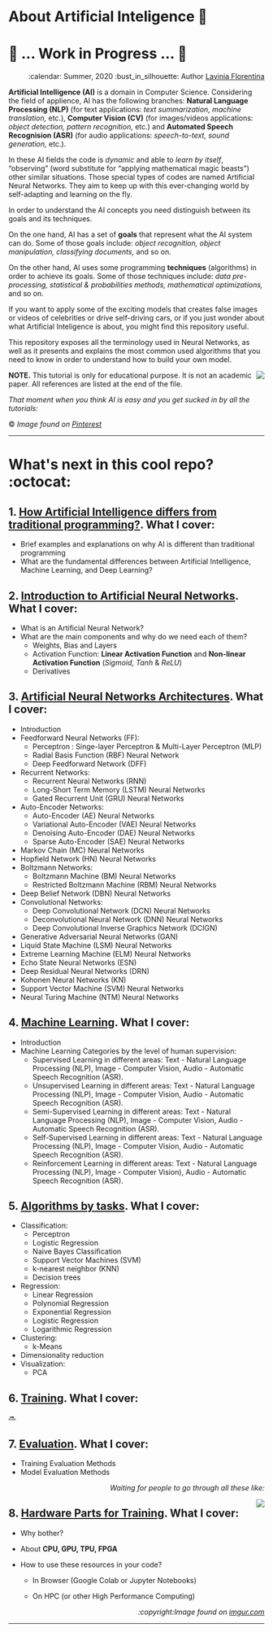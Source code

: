 # About Artificial Inteligence :thought_balloon:

# :construction: ... Work in Progress ... :construction:

<div align="right">
<p> :calendar: Summer, 2020
:bust_in_silhouette: Author <a href="https://github.com/laviniaflorentina"> Lavinia Florentina </a> </p>
</div>

**Artificial Intelligence (AI)** is a domain in Computer Science. Considering the field of applience, AI has the following branches: **Natural Language Processing (NLP)** (for text applications: _text summarization, machine translation,_ etc.), **Computer Vision (CV)** (for images/videos applications: _object detection, pattern recognition,_ etc.) and **Automated Speech Recognision (ASR)** (for audio applications: _speech-to-text, sound generation,_ etc.).

In these AI fields the code is _dynamic_ and able to _learn by itself_, “observing” (word substitute for “applying mathematical magic beasts”) other similar situations. Those special types of codes are named Artificial Neural Networks. They aim to keep up with this ever-changing world by self-adapting and learning on the fly.  

In order to understand the AI concepts you need distinguish between its goals and its techniques.

On the one hand, AI has a set of **goals** that represent what the AI system can do. Some of those goals include: _object recognition, object manipulation, classifying documents,_ and so on.

On the other hand, AI uses some programming **techniques** (algorithms) in order to achieve its goals. Some of those techniques include: _data pre-processing, statistical & probabilities methods, mathematical optimizations,_ and so on.

If you want to apply some of the exciting models that creates false images or videos of celebrities or drive self-driving cars, or if you just wonder about what Artificial Inteligence is about, you might find this repository useful.

This repository exposes all the terminology used in Neural Networks, as well as it presents and explains the most common used algorithms that you need to know in order to understand how to build your own model.

<img align="right" src="https://i.pinimg.com/originals/72/f4/0e/72f40e467447d149f5b1a47b5ac350c3.gif"> 

**NOTE.** This tutorial is only for educational purpose. It is not an academic paper. All references are listed at the end of the file.

_That moment when you think AI is easy and you get sucked in by all the tutorials:_ 

:copyright: _Image found on [Pinterest](https://ro.pinterest.com/pin/234468724337470040/)_

----------------------------------------------- 

# What's next in this cool repo? :octocat:

## 1. [How Artificial Intelligence differs from traditional programming?](https://github.com/laviniaflorentina/Tutorials/blob/master/ArtificialNeuralNets/ai_vs_traditionalprogramming.md#how-artificial-intelligence-differs-from-traditional-programming). What I cover:

- Brief examples and explanations on why AI is different than traditional programming
- What are the fundamental differences between Artificial Intelligence, Machine Learning, and Deep Learning?

## 2. [Introduction to Artificial Neural Networks](https://github.com/laviniaflorentina/Tutorials/blob/master/ArtificialNeuralNets/Introduction.md#introduction-to-artificial-neural-networks). What I cover:

 - What is an Artificial Neural Network?
 - What are the main components and why do we need each of them?
   - Weights, Bias and Layers
   - Activation Function: **Linear Activation Function** and **Non-linear Activation Function** (_Sigmoid, Tanh_ & _ReLU_)
   - Derivatives
 
## 3. [Artificial Neural Networks Architectures](https://github.com/laviniaflorentina/Tutorials/blob/master/ArtificialNeuralNets/architectures.md). What I cover:

- Introduction
- Feedforward Neural Networks (FF):
  - Perceptron : Singe-layer Perceptron & Multi-Layer Perceptron (MLP)
  - Radial Basis Function (RBF) Neural Network 
  - Deep Feedforward Network (DFF)
- Recurrent Networks:
  - Recurrent Neural Networks (RNN)
  - Long-Short Term Memory (LSTM) Neural Networks
  - Gated Recurrent Unit (GRU) Neural Networks
- Auto-Encoder Networks:
  - Auto-Encoder (AE) Neural Networks
  - Variational Auto-Encoder (VAE) Neural Networks
  - Denoising Auto-Encoder (DAE) Neural Networks
  - Sparse Auto-Encoder (SAE) Neural Networks
- Markov Chain (MC) Neural Networks
- Hopfield Network (HN) Neural Networks
- Boltzmann Networks:
  - Boltzmann Machine (BM) Neural Networks
  - Restricted Boltzmann Machine (RBM) Neural Networks
- Deep Belief Network (DBN) Neural Networks
- Convolutional Networks:
  - Deep Convolutional Network (DCN) Neural Networks
  - Deconvolutional Neural Network (DNN) Neural Networks
  - Deep Convolutional Inverse Graphics Network (DCIGN)
- Generative Adversarial Neural Networks (GAN)
- Liquid State Machine (LSM) Neural Networks
- Extreme Learning Machine (ELM) Neural Networks
- Echo State Neural Networks (ESN)
- Deep Residual Neural Networks (DRN)
- Kohonen Neural Networks (KN)
- Support Vector Machine (SVM) Neural Networks
- Neural Turing Machine (NTM) Neural Networks

## 4. [Machine Learning](https://github.com/laviniaflorentina/Tutorials/blob/master/ArtificialNeuralNets/MachineLearning.md#what-is-machine-learning-ml). What I cover:
 
 - Introduction
 - Machine Learning Categories by the level of human supervision:
   - Supervised Learning in different areas: Text - Natural Language Processing (NLP), Image - Computer Vision, Audio - Automatic Speech Recognition (ASR).
   - Unsupervised Learning in different areas: Text - Natural Language Processing (NLP), Image - Computer Vision, Audio - Automatic Speech Recognition (ASR).
   - Semi-Supervised Learning in different areas: Text - Natural Language Processing (NLP), Image - Computer Vision, Audio - Automatic Speech Recognition (ASR).
   - Self-Supervised Learning in different areas: Text - Natural Language Processing (NLP), Image - Computer Vision, Audio - Automatic Speech Recognition (ASR).
   - Reinforcement Learning in different areas: Text - Natural Language Processing (NLP), Image - Computer Vision), Audio - Automatic Speech Recognition (ASR).
 
 ## 5. [Algorithms by tasks](https://github.com/laviniaflorentina/Tutorials/blob/master/ArtificialNeuralNets/algorithms.md). What I cover:
 
- Classification:
  - Perceptron
  - Logistic Regression
  - Naive Bayes Classification
  - Support Vector Machines (SVM)
  - k-nearest neighbor (KNN)
  - Decision trees
- Regression:
  - Linear Regression 
  - Polynomial Regression 
  - Exponential Regression 
  - Logistic Regression 
  - Logarithmic Regression 
- Clustering:
  - k-Means
- Dimensionality reduction
- Visualization:
  - PCA
 
 ## 6. [Training](https://github.com/laviniaflorentina/Tutorials/blob/master/ArtificialNeuralNets/training.md). What I cover:
 
:soon:
 
 ## 7. [Evaluation](https://github.com/laviniaflorentina/Tutorials/blob/master/ArtificialNeuralNets/evaluation.md). What I cover:
 
 - Training Evaluation Methods
 - Model Evaluation Methods

<div align="right">   
<p><i>Waiting for people to go through all these like: </i> </p>
</div>

<img align="right" src="https://jowritesstuff.files.wordpress.com/2016/10/wbxqwb3.gif"> 


 ## 8. [Hardware Parts for Training](https://github.com/laviniaflorentina/Tutorials/blob/master/ArtificialNeuralNets/hardware_for_training.md#nut_and_bolt-hardware-parts-for-training-wrench). What I cover:
 
 - Why bother?

 - About **CPU, GPU, TPU, FPGA**

 - How to use these resources in your code?

   - In Browser (Google Colab or Jupyter Notebooks)

   - On HPC (or other High Performance Computing) 
   

<div align="right">   
<p><i>
:copyright:Image found on <a href="https://imgur.com/gallery/RNRfRE1"> imgur.com </a> </i> </p>
</div>

-----------------------------------------------   

